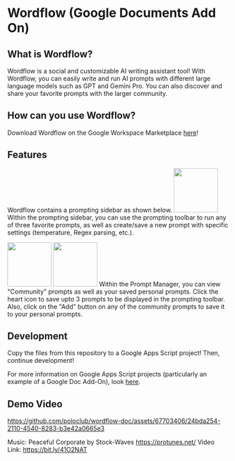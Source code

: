 # Wordflow (Google Documents Add On)

## What is Wordflow?
Wordflow is a social and customizable AI writing assistant tool! With Wordflow, you can easily write and run AI prompts with different large language models such as GPT and Gemini Pro. You can also discover and share your favorite prompts with the larger community.

## How can you use Wordflow?
Download Wordflow on the Google Workspace Marketplace [here](https://workspace.google.com/marketplace/app/wordflow/851135867974)!

## Features
Wordflow contains a prompting sidebar as shown below.
<img src="https://github.com/poloclub/wordflow-doc/assets/67703406/7e7c472f-b84f-48e1-aebc-f3b384e98eb1" width="100" height="100">
Within the prompting sidebar, you can use the prompting toolbar to run any of three favorite prompts, as well as create/save a new prompt with specific settings (temperature, Regex parsing, etc.). 

<img src="https://github.com/poloclub/wordflow-doc/assets/67703406/e5cd018d-d81f-47be-afef-41d1d4be745a" width="100" height="100">
<img src="https://github.com/poloclub/wordflow-doc/assets/67703406/5636c020-da75-46a1-94d4-71b9627bfcab" width="100" height="100">
Within the Prompt Manager, you can view "Community" prompts as well as your saved personal prompts. Click the heart icon to save upto 3 prompts to be displayed in the prompting toolbar. Also, click on the "Add" button on any of the community prompts to save it to your personal prompts.


## Development
Copy the files from this repository to a Google Apps Script project! Then, continue development!

For more information on Google Apps Script projects (particularly an example of a Google Doc Add-On), look [here](https://developers.google.com/apps-script/add-ons/editors/docs/quickstart/translate).

## Demo Video

https://github.com/poloclub/wordflow-doc/assets/67703406/24bda254-2110-4540-8283-b3e42a0665e3

Music: Peaceful Corporate by Stock-Waves
https://protunes.net/
Video Link: https://bit.ly/41O2NAT

